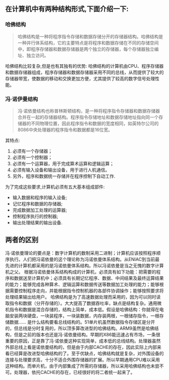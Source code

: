 ## 在计算机中有两种结构形式,下面介绍一下:
### 哈佛结构
>哈佛结构是一种将程序指令存储和数据存储分开的存储器结构。哈佛结构是一种并行体系结构，它的主要特点是将程序和数据存储在不同的存储空间中，即程序存储器和数据存储器是两个独立的存储器，每个存储器独立编址、独立访问。

哈佛结构比较复杂,但是也有其独有的优势:
哈佛结构的计算机由CPU、程序存储器和数据存储器组成，程序存储器和数据存储器采用不同的总线，从而提供了较大的存储器带宽，使数据的移动和交换更加方便，尤其提供了较高的数字信号处理性能。
### 冯·诺伊曼结构
>冯·诺依曼结构也称普林斯顿结构，是一种将程序指令存储器和数据存储器合并在一起的存储器结构。程序指令存储地址和数据存储地址指向同一个存储器的不同物理位置，因此程序指令和数据的宽度相同，如英特尔公司的8086中央处理器的程序指令和数据都是16位宽。

其特点:
1.	必须有一个存储器；
2.	必须有一个控制器；
3.	必须有一个运算器，用于完成算术运算和逻辑运算；
4.	必须有输入设备和输出设备，用于进行人机通信。
5.	另外，程序和数据统一存储并在程序控制下自动工作.

为了完成这些要求,计算机必须有五大基本组成部件:
*	输入数据和程序的输入设备;
*	记忆程序和数据的存储器;
*	完成数据加工处理的运算器;
*	控制程序执行的控制器;
*	输出处理结果的输出设备.

## 两者的区别
冯·诺依曼理论的要点是：数字计算机的数制采用二进制；计算机应该按照程序顺序执行。人们把冯诺依曼的这个理论称为冯诺依曼体系结构。从ENIAC到当前最先进的计算机都采用的是冯诺依曼体系结构。所以冯诺依曼是当之无愧的数字计算机之父。
根据冯诺依曼体系结构构成的计算机，必须具有如下功能：把需要的程序和数据送至计算机中；必须具有长期记忆程序、数据、中间结果及最终运算结果的能力；能够完成各种算术、逻辑运算和数据传送等数据加工处理的能力；能够根据需要控制程序走向，并能根据指令控制机器的各部件协调操作；能够按照要求将处理结果输出给用户。
哈佛结构是为了高速数据处理而采用的，因为可以同时读取指令和数据（分开存储的）。大大提高了数据吞吐率，缺点是结构复杂。通用微机指令和数据是混合存储的，结构上简单，成本低。假设是哈佛结构：你就得在电脑安装两块硬盘，一块装程序，一块装数据，内存装两根，一根储存指令，一根存储数据……
是什么结构要看总线结构的。51单片机虽然数据指令存储区是分开的，但总线是分时复用的，所以顶多算改进型的哈佛结构。ARM9虽然是哈佛结构，但是之前的版本也还是冯·诺依曼结构。早期的X86能迅速占有市场，一条很重要的原因，正是靠了冯·诺依曼这种实现简单，成本低的总线结构。处理器虽然外部总线上看是诺依曼结构的，但是由于内部CACHE的存在，因此实际上内部来看已经算是改进型哈佛结构的了。至于优缺点，哈佛结构就是复杂，对外围设备的连接与处理要求高，十分不适合外围存储器的扩展。所以早期通用CPU难以采用这种结构。而单片机，由于内部集成了所需的存储器，所以采用哈佛结构也未尝不可。处理器，依托CACHE的存在，已经很好的将二者统一起来了。